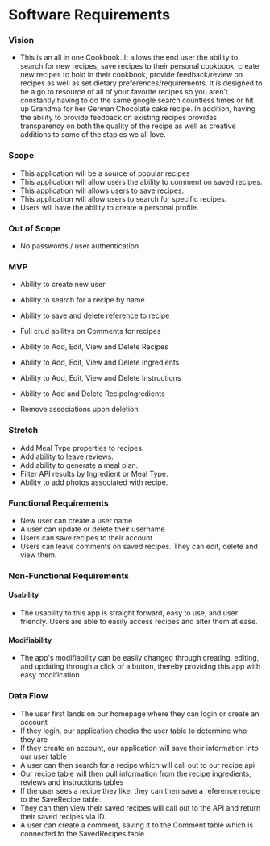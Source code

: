 # Software Requirements

### Vision

- This is an all in one Cookbook. It allows the end user the ability to search for new recipes, save recipes to their personal cookbook, create new recipes to hold in their cookbook, provide feedback/review on recipes as well as set dietary preferences/requirements. It is designed to be a go to resource of all of your favorite recipes so you aren’t constantly having to do the same google search countless times or hit up Grandma for her German Chocolate cake recipe. In addition, having the ability to provide feedback on existing recipes provides transparency on both the quality of the recipe as well as creative additions to some of the staples we all love.

### Scope
- This application will be a source of popular recipes
- This application will allow users the ability to comment on saved recipes.
- This application will allows users to save recipes.
- This application will allow users to search for specific recipes.
- Users will have the ability to create a personal profile.

### Out of Scope
- No passwords / user authentication

### MVP
- Ability to create new user
- Ability to search for a recipe by name
- Ability to save and delete reference to recipe
- Full crud abilitys on Comments for recipes

- Ability to Add, Edit, View and Delete Recipes
- Ability to Add, Edit, View and Delete Ingredients
- Ability to Add, Edit, View and Delete Instructions
- Ability to Add and Delete RecipeIngredients
- Remove associations upon deletion


### Stretch
- Add Meal Type properties to recipes.
- Add ability to leave reviews.
- Add ability to generate a meal plan.
- Filter API results by Ingredient or Meal Type.
- Ability to add photos associated with recipe. 

### Functional Requirements
- New user can create a user name
- A user can update or delete their username 
- Users can save recipes to their account
- Users can leave comments on saved recipes. They can edit, delete and view them.


### Non-Functional Requirements

#### Usability 
- The usability to this app is straight forward, easy to use, and user friendly. Users are able to easily access recipes and alter them at ease.

#### Modifiability
- The app's modifiability can be easily changed through creating, editing, and updating through a click of a button, thereby providing this app with easy modification.


### Data Flow
- The user first lands on our homepage where they can login or create an account
- If they login, our application checks the user table to determine who they are
- If they create an account, our application will save their information into our user table
- A user can then search for a recipe which will call out to our recipe api
- Our recipe table will then pull information from the recipe ingredients, reviews and instructions tables
- If the user sees a recipe they like, they can then save a reference recipe to the SaveRecipe table.
- They can then view their saved recipes will call out to the API and return their saved recipes via ID. 
- A user can create a comment, saving it to the Comment table which is connected to the SavedRecipes table.

